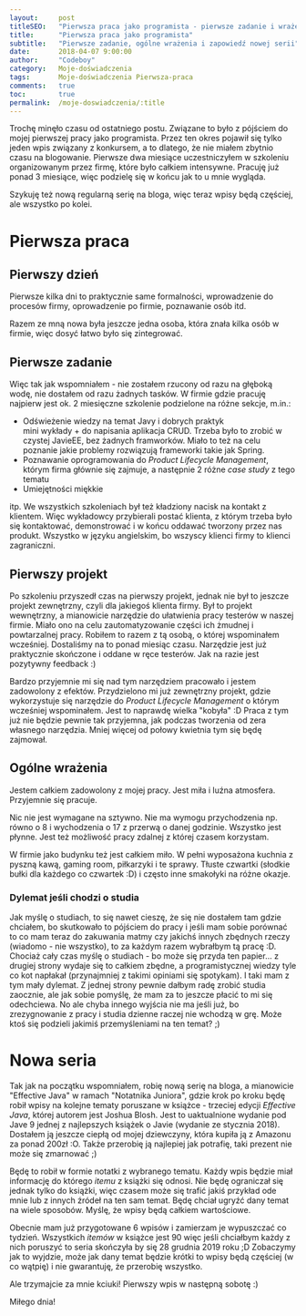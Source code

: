 ```yaml
---
layout:     post
titleSEO:	"Pierwsza praca jako programista - pierwsze zadanie i wrażenia"
title:      "Pierwsza praca jako programista"
subtitle:   "Pierwsze zadanie, ogólne wrażenia i zapowiedź nowej serii"
date:       2018-04-07 9:00:00
author:     "Codeboy"
category:   Moje-doświadczenia
tags:	    Moje-doświadczenia Pierwsza-praca
comments:   true
toc:        true
permalink:  /moje-doswiadczenia/:title
---
```


Trochę minęło czasu od ostatniego postu. Związane to było z pójściem do mojej pierwszej pracy jako programista. Przez ten okres pojawił się tylko jeden wpis związany z konkursem, a to dlatego, że nie miałem zbytnio czasu na blogowanie. Pierwsze dwa miesiące uczestniczyłem w szkoleniu organizowanym przez firmę, które było całkiem intensywne. Pracuję już ponad 3 miesiące, więc podzielę się w końcu jak to u mnie wygląda. 

Szykuję też nową regularną serię na bloga, więc teraz wpisy będą częściej, ale wszystko po kolei.

# Pierwsza praca
## Pierwszy dzień
Pierwsze kilka dni to praktycznie same formalności, wprowadzenie do procesów firmy, oprowadzenie po firmie, poznawanie osób itd.

Razem ze mną nowa była jeszcze jedna osoba, która znała kilka osób w firmie, więc dosyć łatwo było się zintegrować.

## Pierwsze zadanie
Więc tak jak wspomniałem - nie zostałem rzucony od razu na głęboką wodę, nie dostałem od razu żadnych tasków. W firmie gdzie pracuję najpierw jest ok. 2 miesięczne szkolenie podzielone na różne sekcje, m.in.:

- Odświeżenie wiedzy na temat Javy i dobrych praktyk <br>
mini wykłady + do napisania aplikacja CRUD. Trzeba było to zrobić w czystej JavieEE, bez żadnych framworków. Miało to też na celu poznanie jakie problemy rozwiązują frameworki takie jak Spring.
- Poznawanie oprogramowania do *Product Lifecycle Management*, którym firma głównie się zajmuje, a następnie 2 różne *case study* z tego tematu
- Umiejętności miękkie

itp. We wszystkich szkoleniach był też kładziony nacisk na kontakt z klientem. Więc wykładowcy przybierali postać klienta, z którym trzeba było się kontaktować, demonstrować i w końcu oddawać tworzony przez nas produkt. Wszystko w języku angielskim, bo wszyscy klienci firmy to klienci zagraniczni.

## Pierwszy projekt

Po szkoleniu przyszedł czas na pierwszy projekt, jednak nie był to jeszcze projekt zewnętrzny, czyli dla jakiegoś klienta firmy. Był to projekt wewnętrzny, a mianowicie narzędzie do ułatwienia pracy testerów w naszej firmie. Miało ono na celu zautomatyzowanie części ich żmudnej i powtarzalnej pracy. Robiłem to razem z tą osobą, o której wspominałem wcześniej. Dostaliśmy na to ponad miesiąc czasu. Narzędzie jest już praktycznie skończone i oddane w ręce testerów. Jak na razie jest pozytywny feedback :)

Bardzo przyjemnie mi się nad tym narzędziem pracowało i jestem zadowolony z efektów. Przydzielono mi już zewnętrzny projekt, gdzie wykorzystuje się narzędzie do *Product Lifecycle Management* o którym wcześniej wspominałem. Jest to naprawdę wielka "kobyła" :D Praca z tym już nie będzie pewnie tak przyjemna, jak podczas tworzenia od zera własnego narzędzia. Mniej więcej od połowy kwietnia tym się będę zajmował.


## Ogólne wrażenia

Jestem całkiem zadowolony z mojej pracy. Jest miła i luźna atmosfera. Przyjemnie się pracuje. 

Nic nie jest wymagane na sztywno. Nie ma wymogu przychodzenia np. równo o 8 i wychodzenia o 17 z przerwą o danej godzinie. Wszystko jest płynne. Jest też możliwość pracy zdalnej z której czasem korzystam. 

W firmie jako budynku też jest całkiem miło. W pełni wyposażona kuchnia z pyszną kawą, gaming room, piłkarzyki i te sprawy. Tłuste czwartki (słodkie bułki dla każdego co czwartek :D) i często inne smakołyki na różne okazje. 


### Dylemat jeśli chodzi o studia
Jak myślę o studiach, to się nawet cieszę, że się nie dostałem tam gdzie chciałem, bo skutkowało to pójściem do pracy i jeśli mam sobie porównać to co mam teraz do zakuwania matmy czy jakichś innych zbędnych rzeczy (wiadomo - nie wszystko), to za każdym razem wybrałbym tą pracę :D. Chociaż cały czas myślę o studiach - bo może się przyda ten papier… z drugiej strony wydaje się to całkiem zbędne, a programistycznej wiedzy tyle co kot napłakał (przynajmniej z takimi opiniami się spotykam). I taki mam z tym mały dylemat. Z jednej strony pewnie dałbym radę zrobić studia zaocznie, ale jak sobie pomyślę, że mam za to jeszcze płacić to mi się odechciewa. No ale chyba innego wyjścia nie ma jeśli już, bo zrezygnowanie z pracy i studia dzienne raczej nie wchodzą w grę. Może ktoś się podzieli jakimiś przemyśleniami na ten temat? ;)

# Nowa seria

Tak jak na początku wspomniałem, robię nową serię na bloga, a mianowicie "Effective Java" w ramach "Notatnika Juniora", gdzie krok po kroku będę robił wpisy na kolejne tematy poruszane w  książce - trzeciej edycji *Effective Java*, której autorem jest Joshua Blosh. Jest to uaktualnione wydanie pod Jave 9 jednej z najlepszych książek o Javie (wydanie ze stycznia 2018). Dostałem ją jeszcze ciepłą od mojej dziewczyny, która kupiła ją z Amazonu za ponad 200zł :O. Także przerobię ją najlepiej jak potrafię, taki prezent nie może się zmarnować ;)

Będę to robił w formie notatki z wybranego tematu. Każdy wpis będzie miał informację do którego *itemu* z książki się odnosi. Nie będę ograniczał się jednak tylko do książki, więc czasem może się trafić jakiś przykład ode mnie lub z innych źródeł na ten sam temat. Będę chciał ugryźć dany temat na wiele sposobów. Myślę, że wpisy będą całkiem wartościowe.

Obecnie mam już przygotowane 6 wpisów i zamierzam je wypuszczać co tydzień. Wszystkich *itemów* w książce jest 90 więc jeśli chciałbym każdy z nich poruszyć to seria skończyła by się 28 grudnia 2019 roku ;D Zobaczymy jak to wyjdzie, może jak dany temat będzie krótki to wpisy będą częściej (w co wątpię) i nie gwarantuję, że przerobię wszystko.

Ale trzymajcie za mnie kciuki! Pierwszy wpis w następną sobotę :)

Miłego dnia!